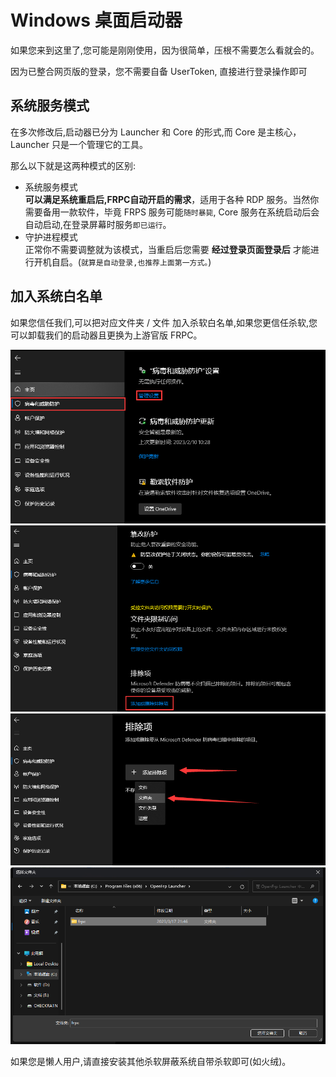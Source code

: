 # Windows 桌面启动器

如果您来到这里了,您可能是刚刚使用，因为很简单，压根不需要怎么看就会的。

因为已整合网页版的登录，您不需要自备 UserToken, 直接进行登录操作即可 

## 系统服务模式

在多次修改后,启动器已分为 Launcher 和 Core 的形式,而 Core 是主核心，Launcher 只是一个管理它的工具。

那么以下就是这两种模式的区别:

* 系统服务模式<br/>
  **可以满足系统重启后,FRPC自动开启的需求**，适用于各种 RDP 服务。当然你需要备用一款软件，毕竟 FRPS 服务可能`随时暴毙`, Core 服务在系统启动后会自动启动,在登录屏幕时服务`即已运行`。
* 守护进程模式<br/>
  正常你不需要调整就为该模式，当重启后您需要 **经过登录页面登录后** 才能进行开机自启。(`就算是自动登录,也推荐上面第一方式。`)

## 加入系统白名单

如果您信任我们,可以把对应文件夹 / 文件 加入杀软白名单,如果您更信任杀软,您可以卸载我们的启动器且更换为上游官版 FRPC。

![](./image/readme/antiv.png)
![](./image/readme/antib.png)
![](./image/readme/antin.png)
![](./image/readme/anti3.png)


如果您是懒人用户,请直接安装其他杀软屏蔽系统自带杀软即可(如火绒)。
